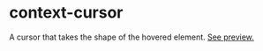 # context-cursor

A cursor that takes the shape of the hovered element. [See preview.](https://social.dlazaro.ca/@daniel/statuses/01H4Y5WPQ8H7XNDG6BGBEBBKDQ)
